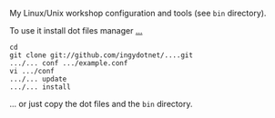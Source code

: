 My Linux/Unix workshop configuration and tools (see `bin` directory).

To use it install dot files manager [...](https://github.com/ingydotnet/...)

    cd
    git clone git://github.com/ingydotnet/....git
    .../... conf .../example.conf
    vi .../conf
    .../... update
    .../... install

... or just copy the dot files and the `bin` directory.
